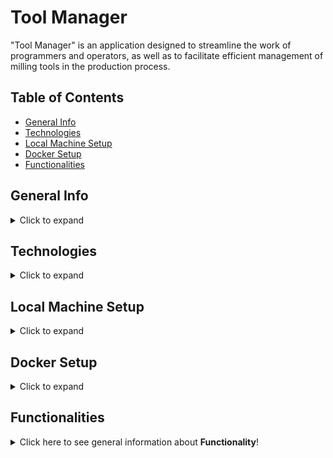 # Tool Manager

"Tool Manager" is an application designed to streamline the work of programmers and operators, as well as to facilitate efficient management of milling tools in the production process.
## Table of Contents
* [General Info](#general-info)
* [Technologies](#technologies)
* [Local Machine Setup](#local-machine-setup)
* [Docker Setup](#docker-setup)
* [Functionalities](#functionalities)

## General Info
<details>
<summary>Click to expand</summary>

"Tool Manager" is a multifunctional project optimized for the work of programmers and operators. The main purpose of the application is to control, manage, and efficiently utilize tools in the production process.

The Tool Manager project is based on design patterns, which help maintain the application's health and facilitate the development of its functionalities. Application testing is carried out using the built-in Django module: TestCase. The use of the Factory Boy library ensures that test data is randomly generated, allowing a thorough check of the application's correctness. Code formatting rules are strictly adhered to with the help of the isort and PEP8 Black libraries.

The database is designed in Postgres, which simplifies complex operations related to data processing and storage.

The user-friendly and intuitive Tool Manager user interface is created using the Bootstrap template. It enables convenient management of the machinery park, tool components (holders, tools), and the tools themselves.
</details>

## Technologies
<details>
<summary>Click to expand</summary>

The Tool Manager project is built with the following technologies & tools:
- Python 3.11
- Django 4.23
- PostgreSQL 15
- Docker / Docker-Compose
- HTML/CSS/Bootstrap


</details>

## Local Machine Setup
<details>
<summary>Click to expand</summary>

To run this application, follow these steps:

1.	Clone the repository:

```git clone https://github.com/wszemart/tool_manager```

2. Create virtual environment

```python -m venv venv```


3. Navigate to the repository directory:

```cd tool_manager```

4. Install all the required dependencies listed in the requirements.txt file. You can do this using the pip tool:

```pip install -r requirements.txt```

5. Run the application:

```python manage.py runserver```

After completing these steps, the application will be accessible at http://localhost:8000.

</details>

## Docker Setup
<details>
<summary>Click to expand</summary>

1. Install Docker
2. Download the repository
3. Go to directory with Dockerfile and docker-compose.yaml files.
4. On the command line, within this directory, build the image and start the container:

```docker-compose build```

5. If that's successful you can then start it up by:

```docker-compose up```

6. Open http://0.0.0.0:8000 in your browser.


</details>

## Functionalities
<details>
<summary>Click here to see general information about <b>Functionality</b>!</summary>

#### 1. User Account and Permission Management:

<ul>
The application allows for effective user account management and the assignment and management of permissions.

The application enables administrators, users with appropriate permissions, and users themselves to create new user accounts. When creating a user account, permissions from the 'Operator' group are assigned to the user. These permissions grant access to specific functions and tasks in the application. User group and permission changes are made by administrators and users with the necessary permissions.
</ul>

#### 2. Tool Component Management: Holder and Tool

<ul>
Logged-in users with the necessary permissions (belonging to the 'Programmer' group) can add, edit, and delete holders and tools. Users in the 'Operator' group can only view the data.
</ul>

#### 3. Tool Management:

<ul>
Logged-in users in the 'Programmer' group can create tools from the holder and tool components, assign them to machines, edit, and delete them. Users in the 'Operator' group have the ability to view data and edit three selected fields. Users from both groups can add comments to individual tools. This facilitates and accelerates the exchange of information about a specific tool and creates a usage history. Notifications are sent to users after each comment is added, ensuring that no information escapes them.
 </ul>

#### 4. Machine Park Management:

<ul>
Logged-in users in the 'Programmer' group can add, edit, and delete machines from the machine park. Each machine has a 'Description' field where users can include additional information. The page containing the details of a specific machine displays a table containing all tools assigned to it. The table allows data to be sorted by each column and data to be searched within the table. Data from the table can be printed to a PDF file or saved in CSV format.
</ul>

</details>
